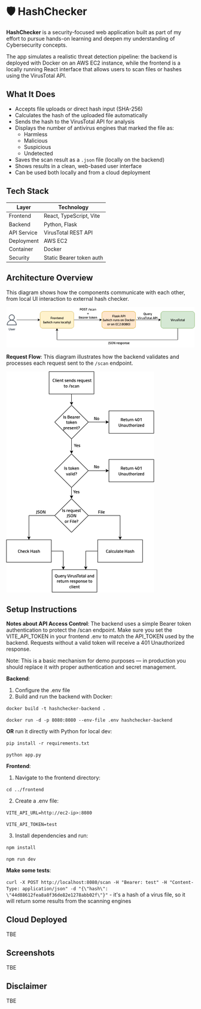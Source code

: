 # 🛡️ HashChecker

**HashChecker** is a security-focused web application built as part of my effort to pursue hands-on learning and deepen my understanding of Cybersecurity concepts.

The app simulates a realistic threat detection pipeline: the backend is deployed with Docker on an AWS EC2 instance, while the frontend is a locally running React interface that allows users to scan files or hashes using the VirusTotal API.

## What It Does
- Accepts file uploads or direct hash input (SHA-256)
- Calculates the hash of the uploaded file automatically
- Sends the hash to the VirusTotal API for analysis
- Displays the number of antivirus engines that marked the file as:
  - Harmless
  - Malicious
  - Suspicious
  - Undetected
- Saves the scan result as a `.json` file (locally on the backend)
- Shows results in a clean, web-based user interface
- Can be used both locally and from a cloud deployment

## Tech Stack
| Layer       | Technology               |
|-------------|---------------------------|
| Frontend    | React, TypeScript, Vite   |
| Backend     | Python, Flask             |
| API Service | VirusTotal REST API       |
| Deployment  | AWS EC2                   |
| Container   | Docker                    |
| Security    | Static Bearer token auth  |

## Architecture Overview
This diagram shows how the components communicate with each other, from local UI interaction to external hash checker.

![Architecture Overview](./assets/architecture_overview.png)

**Request Flow**: This diagram illustrates how the backend validates and processes each request sent to the `/scan` endpoint.

![Request Flow Diagram](./assets/requestflow.png)

## Setup Instructions
**Notes about API Access Control**: The backend uses a simple Bearer token authentication to protect the /scan endpoint. Make sure you set the VITE_API_TOKEN in your frontend .env to match the API_TOKEN used by the backend. Requests without a valid token will receive a 401 Unauthorized response.

Note: This is a basic mechanism for demo purposes — in production you should replace it with proper authentication and secret management.

**Backend**:
1. Configure the .env file
2. Build and run the backend with Docker:

`docker build -t hashchecker-backend . `

`docker run -d -p 8080:8080 --env-file .env hashchecker-backend`

**OR** run it directly with Python for local dev:

`pip install -r requirements.txt`

`python app.py`

**Frontend**:
1. Navigate to the frontend directory:

`cd ../frontend`

2. Create a .env file:

`VITE_API_URL=http://ec2-ip>:8080`

`VITE_API_TOKEN=test`

3. Install dependencies and run:

`npm install`

`npm run dev`

**Make some tests**:

`curl -X POST http://localhost:8080/scan -H "Bearer: test" -H "Content-Type: application/json" -d "{\"hash\": \"44d88612fea8a8f36de82e1278abb02f\"}"` - it's a hash of a virus file, so it will return some results from the scanning engines

## Cloud Deployed
TBE

## Screenshots
TBE

## Disclaimer
TBE
